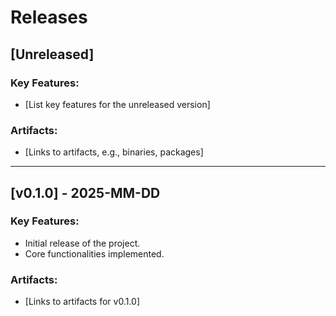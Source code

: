 # Releases

## [Unreleased]

### Key Features:
- [List key features for the unreleased version]

### Artifacts:
- [Links to artifacts, e.g., binaries, packages]

---

## [v0.1.0] - 2025-MM-DD

### Key Features:
- Initial release of the project.
- Core functionalities implemented.

### Artifacts:
- [Links to artifacts for v0.1.0]